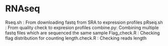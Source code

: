 # RNAseq

Rseq.sh : From downloading fastq from SRA to expression profiles 
pRseq.sh : From quality check to expresion profiles
combine.py: Combining multiple fastq files which are sequenced the same sample
Flag_check.R : Checking flag distribution for counting
length.check.R : Checking reads length
